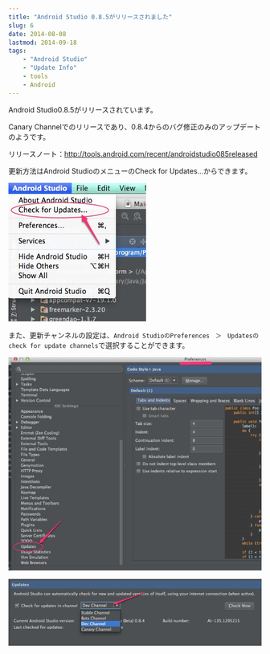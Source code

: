 ```yaml
---
title: "Android Studio 0.8.5がリリースされました"
slug: 6
date: 2014-08-08
lastmod: 2014-09-18
tags:
    - "Android Studio"
    - "Update Info"
    - tools
    - Android
---
```


Android Studio0.8.5がリリースされています。

Canary Channelでのリリースであり、0.8.4からのバグ修正のみのアップデートのようです。

リリースノート：<a href="http://tools.android.com/recent/androidstudio085released">http://tools.android.com/recent/androidstudio085released</a>

更新方法はAndroid StudioのメニューのCheck for Updates&#8230;からできます。

![Android Studio ＞ update check](update_check.jpg)

また、更新チャンネルの設定は、`Android StudioのPreferences　＞　Updatesのcheck for update channels`で選択することができます。

![Android Studio ＞ Preferences ＞ Updates](Preferences.jpg)

![AndroidStudio ＞ Preferendes ＞ Updates ＞ channel](select_channel.jpg)

